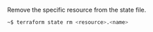Remove the specific resource from the state file.
```bash
~$ terraform state rm <resource>.<name>
```

